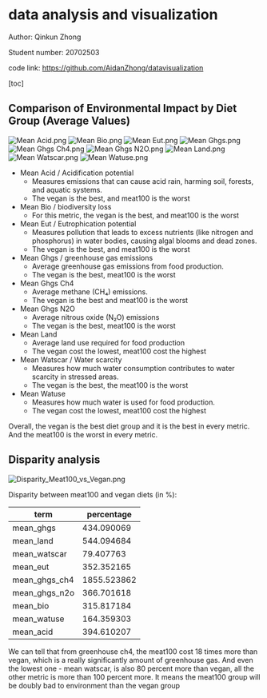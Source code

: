 # data analysis and visualization
Author: Qinkun Zhong

Student number: 20702503

code link: https://github.com/AidanZhong/datavisualization

[toc]

## Comparison of Environmental Impact by Diet Group (Average Values)
![Mean Acid.png](Mean%20Acid.png)
![Mean Bio.png](Mean%20Bio.png)
![Mean Eut.png](Mean%20Eut.png)
![Mean Ghgs.png](Mean%20Ghgs.png)
![Mean Ghgs Ch4.png](Mean%20Ghgs%20Ch4.png)
![Mean Ghgs N2O.png](Mean%20Ghgs%20N2O.png)
![Mean Land.png](Mean%20Land.png)
![Mean Watscar.png](Mean%20Watscar.png)
![Mean Watuse.png](Mean%20Watuse.png)

- Mean Acid / Acidification potential
  - Measures emissions that can cause acid rain, harming soil, forests, and aquatic systems.
  - The vegan is the best, and meat100 is the worst
- Mean Bio / biodiversity loss
  - For this metric, the vegan is the best, and meat100 is the worst
- Mean Eut / Eutrophication potential
  - Measures pollution that leads to excess nutrients (like nitrogen and phosphorus) in water bodies, causing algal blooms and dead zones.
  - The vegan is the best, and meat100 is the worst
- Mean Ghgs / greenhouse gas emissions
  - Average greenhouse gas emissions from food production.
  - The vegan is the best, meat100 is the worst
- Mean Ghgs Ch4
  - Average methane (CH₄) emissions.
  - The vegan is the best and meat100 is the worst
- Mean Ghgs N2O
  - Average nitrous oxide (N₂O) emissions
  - The vegan is the best, meat100 is the worst
- Mean Land
  - Average land use required for food production
  - The vegan cost the lowest, meat100 cost the highest
- Mean Watscar / Water scarcity
  - Measures how much water consumption contributes to water scarcity in stressed areas.
  - The vegan is the best, the meat100 is the worst
- Mean Watuse
  - Measures how much water is used for food production.
  - The vegan cost the lowest, meat100 cost the highest

Overall, the vegan is the best diet group and it is the best in every metric. And the meat100 is the worst in every metric.

## Disparity analysis
![Disparity_Meat100_vs_Vegan.png](Disparity_Meat100_vs_Vegan.png)

Disparity between meat100 and vegan diets (in %):

| term          | percentage  |
|---------------|-------------|
| mean_ghgs     | 434.090069  |
| mean_land     | 544.094684  |
| mean_watscar  | 79.407763   |
| mean_eut      | 352.352165  |
| mean_ghgs_ch4 | 1855.523862 |
| mean_ghgs_n2o | 366.701618  |
| mean_bio      | 315.817184  |
| mean_watuse   | 164.359303  |
| mean_acid     | 394.610207  |

We can tell that from greenhouse ch4, the meat100 cost 18 times more than vegan, which is a really significantly amount of greenhouse gas.
And even the lowest one - mean watscar, is also 80 percent more than vegan, all the other metric is more than 100 percent more.
It means the meat100 group will be doubly bad to environment than the vegan group
